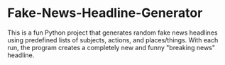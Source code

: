 # Fake-News-Headline-Generator
This is a fun Python project that generates random fake news headlines using predefined lists of subjects, actions, and places/things. With each run, the program creates a completely new and funny "breaking news" headline.  
